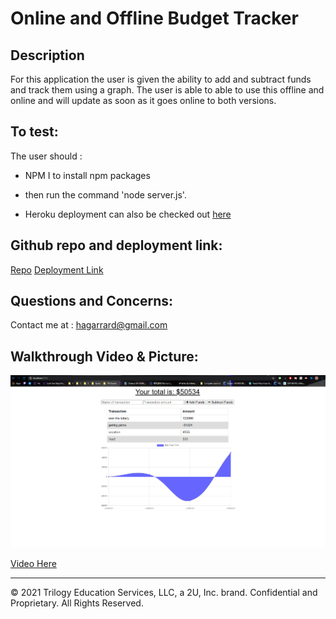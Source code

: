 # Online and Offline Budget Tracker



## Description
 For this application the user is given the ability to add and subtract funds and track them using a graph. The user is able to able to use this offline and online and will update as soon as it goes online to both versions.

## To test:

The user should :

  * NPM I to install npm packages

  * then run the command 'node server.js'.

  * Heroku deployment can also be checked out  <a href="https://burger-app-bcs-hayden.herokuapp.com/">here</a>
  

## Github repo and deployment link:


<a href="https://github.com/H-garr/budgettracker">Repo</a>
<a href="https://h-garr.github.io/budgettracker">Deployment Link</a>

## Questions and Concerns:
Contact me at :
<a href="https://hagarrard@gmail.com">hagarrard@gmail.com</a>

## Walkthrough Video & Picture: 

![Pic of Working Site](./assets/pic-of-local-host-functioning.png)

<a href="https://drive.google.com/file/d/1apKk_1Q58u9-6RpsRE_QevwEYUPZhNs_/view">Video Here</a>
- - -
© 2021 Trilogy Education Services, LLC, a 2U, Inc. brand. Confidential and Proprietary. All Rights Reserved.